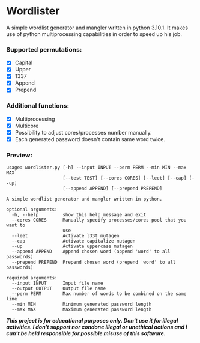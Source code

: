 # Wordlister
A simple wordlist generator and mangler written in python 3.10.1.
It makes use of python multiprocessing capabilities in order to speed up his job.


### Supported permutations:
 - [x] Capital
 - [x] Upper
 - [x] 1337
 - [x] Append
 - [x] Prepend

### Additional functions:
 - [x] Multiprocessing
 - [x] Multicore
 - [x] Possibility to adjust cores/processes number manually.
 - [x] Each generated password doesn't contain same word twice.
 
### Preview:

```
usage: wordlister.py [-h] --input INPUT --perm PERM --min MIN --max MAX
                     [--test TEST] [--cores CORES] [--leet] [--cap] [--up]
                     [--append APPEND] [--prepend PREPEND]

A simple wordlist generator and mangler written in python.

optional arguments:
  -h, --help         show this help message and exit
  --cores CORES      Manually specify processes/cores pool that you want to
                     use
  --leet             Activate l33t mutagen
  --cap              Activate capitalize mutagen
  --up               Activate uppercase mutagen
  --append APPEND    Append chosen word (append 'word' to all passwords)
  --prepend PREPEND  Prepend chosen word (prepend 'word' to all passwords)

required arguments:
  --input INPUT      Input file name
  --output OUTPUT    Output file name
  --perm PERM        Max number of words to be combined on the same line
  --min MIN          Minimum generated password length
  --max MAX          Maximum generated password length
```


**_This project is for educational purposes only. Don't use it for illegal activities. I don't support nor condone illegal or unethical actions and I can't be held responsible for possible misuse of this software._**
